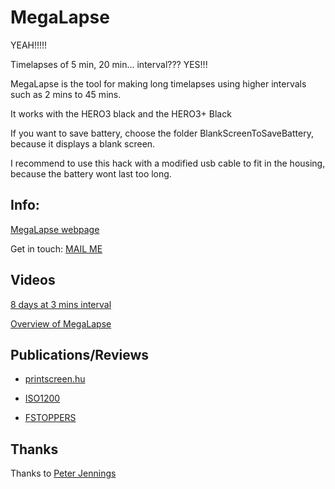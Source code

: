 MegaLapse
============

YEAH!!!!!

Timelapses of 5 min, 20 min… interval??? YES!!!

MegaLapse is the tool for making long timelapses using higher intervals such as 2 mins to 45 mins.


It works with the HERO3 black and the HERO3+ Black

If you want to save battery, choose the folder BlankScreenToSaveBattery, because it displays a blank screen.

I recommend to use this hack with a modified usb cable to fit in the housing, because the battery wont last too long.

Info:
-----

[MegaLapse webpage](http://chernowii.com/megalapse)

Get in touch: [MAIL ME](mailto:mail@chernowii.com)

Videos
-------
[8 days at 3 mins interval](https://vimeo.com/81871611)

[Overview of MegaLapse](https://vimeo.com/80211428)

Publications/Reviews
---------------------

* [printscreen.hu](http://printscreen.hu/feltort-gopro-kamerakkal-mar-mega-lapse-video-is-keszitheto)

* [ISO1200](http://www.iso1200.com/2013/12/megalapse-gopro-hack-for-shooting-long.html)

* [FSTOPPERS](http://fstoppers.com/megalapse-the-gopro-hack-for-shooting-long-timelapses)

Thanks
-------

Thanks to [Peter Jennings](http://cam-do.com)

